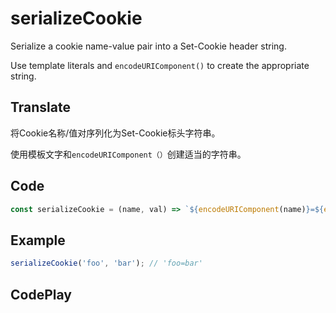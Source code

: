 # serializeCookie

Serialize a cookie name-value pair into a Set-Cookie header string.

Use template literals and `encodeURIComponent()` to create the appropriate string.

## Translate

将Cookie名称/值对序列化为Set-Cookie标头字符串。

使用模板文字和`encodeURIComponent（）`创建适当的字符串。

## Code

```js
const serializeCookie = (name, val) => `${encodeURIComponent(name)}=${encodeURIComponent(val)}`;
```

## Example

```js
serializeCookie('foo', 'bar'); // 'foo=bar'
```

## CodePlay

<template>
  <code-play codeplay-id="" />
</template>
